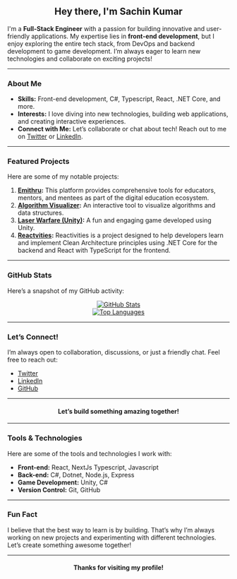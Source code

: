 

<h2 align="center">Hey there, I'm Sachin Kumar</h2>

I'm a **Full-Stack Engineer** with a passion for building innovative and user-friendly applications. My expertise lies in **front-end development**, but I enjoy exploring the entire tech stack, from DevOps and backend development to game development. I’m always eager to learn new technologies and collaborate on exciting projects!

---

### **About Me**
- **Skills:** Front-end development, C#, Typescript, React, .NET Core, and more.
- **Interests:** I love diving into new technologies, building web applications, and creating interactive experiences.
- **Connect with Me:** Let’s collaborate or chat about tech! Reach out to me on [Twitter](https://twitter.com/dreadwing5) or [LinkedIn](https://www.linkedin.com/in/kysachin/).

---

### **Featured Projects**
Here are some of my notable projects:

1. **[Emithru](https://github.com/dreadwing5/emithru):** This platform provides comprehensive tools for educators, mentors, and mentees as part of the digital education ecosystem.
2. **[Algorithm Visualizer](https://github.com/dreadwing5/algorithm-visualizer):** An interactive tool to visualize algorithms and data structures.
3. **[Laser Warfare (Unity)](https://github.com/dreadwing5/laser-warfare-unity):** A fun and engaging game developed using Unity.
4. **[Reactvities](https://github.com/dreadwing5/Reactivities):** Reactivities is a project designed to help developers learn and implement Clean Architecture principles using .NET Core for the backend and React with TypeScript for the frontend. 

---

### **GitHub Stats**
Here’s a snapshot of my GitHub activity:

<div align="center">

[![GitHub Stats](https://github-readme-stats.vercel.app/api?username=dreadwing5&theme=tokyonight&hide_border=true&show_icons=true&hide_title=true)](https://github.com/anuraghazra/github-readme-stats)  
[![Top Languages](https://github-readme-stats.vercel.app/api/top-langs/?username=dreadwing5&layout=compact&theme=tokyonight&hide_border=true)](https://github.com/anuraghazra/github-readme-stats)  

</div>

---


### **Let’s Connect!**
I’m always open to collaboration, discussions, or just a friendly chat. Feel free to reach out:

- [Twitter](https://twitter.com/dreadwing5)
- [LinkedIn](https://www.linkedin.com/in/kysachin/)
- [GitHub](https://github.com/dreadwing5)

---

<h4 align="center">
  Let’s build something amazing together! 
</h4>

---



### **Tools & Technologies**
Here are some of the tools and technologies I work with:

- **Front-end:** React, NextJs Typescript, Javascript  
- **Back-end:** C#, Dotnet, Node.js, Express
- **Game Development:** Unity, C#
- **Version Control:** Git, GitHub

---

### **Fun Fact**
I believe that the best way to learn is by building. That’s why I’m always working on new projects and experimenting with different technologies. Let’s create something awesome together!

---

<h4 align="center">
  Thanks for visiting my profile!
</h4>

